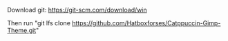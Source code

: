 Download git: https://git-scm.com/download/win

Then run "git lfs clone https://github.com/Hatboxforses/Catppuccin-Gimp-Theme.git"
